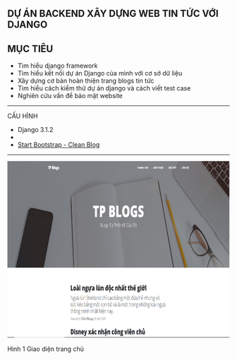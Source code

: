 DỰ ÁN BACKEND XÂY DỰNG WEB TIN TỨC VỚI DJANGO
---
MỤC TIÊU
---
  - Tìm hiểu django framework
  - Tìm hiểu kết nối dự án Django của mình với cơ sở dữ liệu
  - Xây dựng cơ bản hoàn thiện trang blogs tin tức
  - Tìm hiểu cách kiểm thử dự án django và cách viết test case
  - Nghiên cứu vấn đề bảo mật website

----------------------------------------------------------------
CẤU HÌNH 
  - Django 3.1.2
  - 
  - [Start Bootstrap - Clean Blog](https://startbootstrap.com/theme/clean-blog/)

----------------------------------------------------------------
<img   src="https://github.com/Phung82/WebNews/blob/master/img/001-home.PNG" width="600" height="400"/>
<p>Hình 1 Giao diện trang chủ</p>

